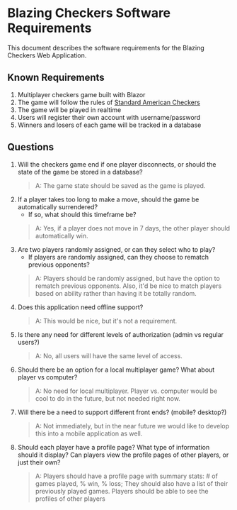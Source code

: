 # Blazing Checkers Software Requirements

This document describes the software requirements for the Blazing Checkers Web Application.

## Known Requirements
1. Multiplayer checkers game built with Blazor
2. The game will follow the rules of [Standard American Checkers](http://www.se.rit.edu/~swen-261/projects/WebCheckers/American%20Rules.html)
3. The game will be played in realtime
4. Users will register their own account with username/password
5. Winners and losers of each game will be tracked in a database

## Questions
1. Will the checkers game end if one player disconnects, or should the state of the game be stored in a database?
   > A: The game state should be saved as the game is played.
2. If a player takes too long to make a move, should the game be automatically surrendered?
    * If so, what should this timeframe be?
    > A: Yes, if a player does not move in 7 days, the other player should automatically win.
3. Are two players randomly assigned, or can they select who to play?
    * If players are randomly assigned, can they choose to rematch previous opponents?
    > A: Players should be randomly assigned, but have the option to rematch previous opponents. Also, it'd be nice to match players based on ability rather than having it be totally random.
4. Does this application need offline support?
   > A: This would be nice, but it's not a requirement.
5. Is there any need for different levels of authorization (admin vs regular users?)
   > A: No, all users will have the same level of access.
6. Should there be an option for a local multiplayer game? What about player vs computer?
   > A: No need for local multiplayer. Player vs. computer would be cool to do in the future, but not needed right now.
7. Will there be a need to support different front ends? (mobile? desktop?)
   > A: Not immediately, but in the near future we would like to develop this into a mobile application as well.
8. Should each player have a profile page? What type of information should it display? Can players view the profile pages of other players, or just their own?
   > A: Players should have a profile page with summary stats: # of games played, % win, % loss; They should also have a list of their previously played games. Players should be able to see the profiles of other players
